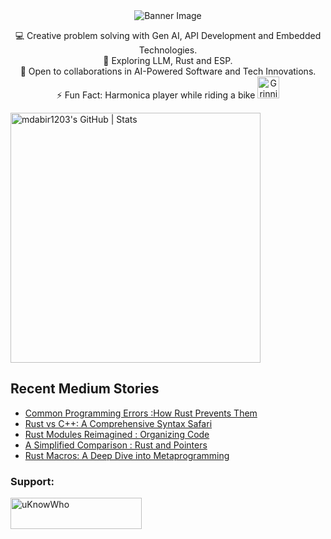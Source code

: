 <div align="center">
  <img src="https://github.com/mdabir1203/mdabir1203/assets/66947064/dc33981c-00bf-42e4-a644-06d63ecc16d7" alt="Banner Image" />
  
</div>

<p style="text-align: center;">

<div align="center">
💻 Creative problem solving with Gen AI, API Development and Embedded Technologies.<br>
🌱 Exploring LLM, Rust and ESP.<br>
🚀 Open to collaborations in AI-Powered Software and Tech Innovations.<br>
⚡ Fun Fact: Harmonica player while riding a bike
  <img src="https://raw.githubusercontent.com/Tarikul-Islam-Anik/Animated-Fluent-Emojis/master/Emojis/Smilies/Grinning%20Cat%20with%20Smiling%20Eyes.png" alt="Grinning Cat with Smiling Eyes" width="35" height="35" />
</p>
</div>

<a align="mid-center" href="https://quira.sh?utm_source=widgets&utm_campaign=mdabir1203">
  <img src="https://stats.quira.sh/mdabir1203/github?theme=dark" alt="mdabir1203's GitHub | Stats" width="400" height="400">
</a>


## Recent Medium Stories

<!-- BLOG-POST-LIST:START -->
- [Common Programming Errors :How Rust Prevents Them](https://medium.com/@md.abir1203/common-programming-errors-how-rust-prevents-them-a1ec8c0b3397?source=rss-b62bf3bb75c7------2)
- [Rust vs C++: A Comprehensive Syntax Safari](https://medium.com/@md.abir1203/rust-vs-c-a-comprehensive-syntax-safari-f62254f9b878?source=rss-b62bf3bb75c7------2)
- [Rust Modules Reimagined : Organizing Code](https://medium.com/@md.abir1203/rust-modules-reimagined-organizing-code-15a57c39d648?source=rss-b62bf3bb75c7------2)
- [A Simplified Comparison : Rust and Pointers](https://medium.com/@md.abir1203/a-simplified-comparison-rust-and-pointers-cb904c206da0?source=rss-b62bf3bb75c7------2)
- [Rust Macros: A Deep Dive into Metaprogramming](https://medium.com/@md.abir1203/rust-macros-a-deep-dive-into-metaprogramming-961329abf9ae?source=rss-b62bf3bb75c7------2)
<!-- BLOG-POST-LIST:END -->


**<h3 align="left">Support:</h3>**
<p><a href="https://www.buymeacoffee.com/uKnowWho"> <img align="left" src="https://cdn.buymeacoffee.com/buttons/v2/default-yellow.png" height="50" width="210" alt="uKnowWho" /></a></p><br><br>

